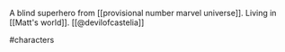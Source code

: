 A blind superhero from [[provisional number marvel universe]]. Living in [[Matt's world]]. [[@devilofcastelia]]

#characters 